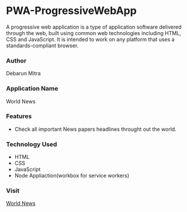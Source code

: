 # PWA-ProgressiveWebApp
A progressive web application is a type of application software delivered through the web, built using common web technologies including HTML, CSS and JavaScript. It is intended to work on any platform that uses a standards-compliant browser.
### Author
Debarun Mitra

### Application Name
World News

### Features
- Check all important News papers headlines throught out the world.

### Technology Used
- HTML
- CSS
- JavaScript
- Node Appliaction(workbox for service workers)

### Visit
[World News]('https://debarunmitra.github.io/PWA-ProgressiveWebApp/')
